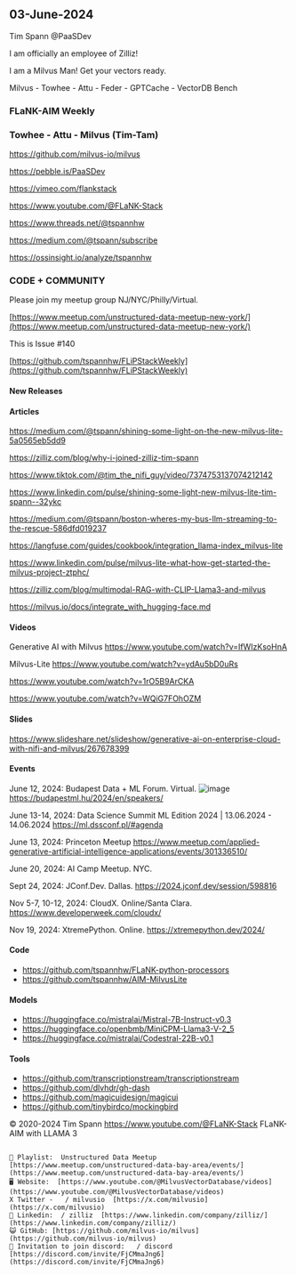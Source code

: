 ## 03-June-2024
Tim Spann @PaaSDev


I am officially an employee of Zilliz!

I am a Milvus Man!   Get your vectors ready.

Milvus - Towhee - Attu - Feder - GPTCache - VectorDB Bench

### FLaNK-AIM Weekly
### Towhee - Attu - Milvus (Tim-Tam)

https://github.com/milvus-io/milvus

https://pebble.is/PaaSDev

https://vimeo.com/flankstack

https://www.youtube.com/@FLaNK-Stack

https://www.threads.net/@tspannhw

https://medium.com/@tspann/subscribe

https://ossinsight.io/analyze/tspannhw


### CODE + COMMUNITY

Please join my meetup group NJ/NYC/Philly/Virtual. 

[https://www.meetup.com/unstructured-data-meetup-new-york/](https://www.meetup.com/unstructured-data-meetup-new-york/)


This is Issue #140

[https://github.com/tspannhw/FLiPStackWeekly](https://github.com/tspannhw/FLiPStackWeekly)


#### New Releases



#### Articles

https://medium.com/@tspann/shining-some-light-on-the-new-milvus-lite-5a0565eb5dd9

https://zilliz.com/blog/why-i-joined-zilliz-tim-spann

https://www.tiktok.com/@tim_the_nifi_guy/video/7374753137074212142

https://www.linkedin.com/pulse/shining-some-light-new-milvus-lite-tim-spann--32ykc

https://medium.com/@tspann/boston-wheres-my-bus-llm-streaming-to-the-rescue-586dfd019237

https://langfuse.com/guides/cookbook/integration_llama-index_milvus-lite

https://www.linkedin.com/pulse/milvus-lite-what-how-get-started-the-milvus-project-ztphc/

https://zilliz.com/blog/multimodal-RAG-with-CLIP-Llama3-and-milvus

https://milvus.io/docs/integrate_with_hugging-face.md


#### Videos

Generative AI with Milvus
https://www.youtube.com/watch?v=IfWIzKsoHnA

Milvus-Lite
https://www.youtube.com/watch?v=ydAu5bD0uRs

https://www.youtube.com/watch?v=1rO5B9ArCKA

https://www.youtube.com/watch?v=WQiG7FOhOZM


#### Slides

https://www.slideshare.net/slideshow/generative-ai-on-enterprise-cloud-with-nifi-and-milvus/267678399




#### Events


June 12, 2024: Budapest Data + ML Forum. Virtual.
![image](https://github.com/tspannhw/FLiPStackWeekly/assets/18673814/f7c24719-5ab8-4b4f-87c5-26802234e3f0)
https://budapestml.hu/2024/en/speakers/

June 13-14, 2024: Data Science Summit ML Edition 2024 | 13.06.2024 - 14.06.2024
https://ml.dssconf.pl/#agenda

June 13, 2024:  Princeton Meetup
https://www.meetup.com/applied-generative-artificial-intelligence-applications/events/301336510/

June 20, 2024:  AI Camp Meetup.   NYC.

Sept 24, 2024:  JConf.Dev. Dallas.
https://2024.jconf.dev/session/598816

Nov 5-7, 10-12, 2024:  CloudX.  Online/Santa Clara. https://www.developerweek.com/cloudx/

Nov 19, 2024: XtremePython. Online.
https://xtremepython.dev/2024/


#### Code

* https://github.com/tspannhw/FLaNK-python-processors
* https://github.com/tspannhw/AIM-MilvusLite

#### Models

* https://huggingface.co/mistralai/Mistral-7B-Instruct-v0.3
* https://huggingface.co/openbmb/MiniCPM-Llama3-V-2_5
* https://huggingface.co/mistralai/Codestral-22B-v0.1

#### Tools

* https://github.com/transcriptionstream/transcriptionstream
* https://github.com/dlvhdr/gh-dash
* https://github.com/magicuidesign/magicui
* https://github.com/tinybirdco/mockingbird


&copy; 2020-2024 Tim Spann  https://www.youtube.com/@FLaNK-Stack
FLaNK-AIM with LLAMA 3

~~~~~~~~~~~~~~~ CONNECT ~~~~~~~~~~~~~~~

🎥 Playlist:  Unstructured Data Meetup  [https://www.meetup.com/unstructured-data-bay-area/events/](https://www.meetup.com/unstructured-data-bay-area/events/)
🖥️ Website:  [https://www.youtube.com/@MilvusVectorDatabase/videos](https://www.youtube.com/@MilvusVectorDatabase/videos)
X Twitter -   / milvusio  [https://x.com/milvusio](https://x.com/milvusio)
🔗 Linkedin:  / zilliz  [https://www.linkedin.com/company/zilliz/](https://www.linkedin.com/company/zilliz/)
😺 GitHub: [https://github.com/milvus-io/milvus](https://github.com/milvus-io/milvus)
🦾 Invitation to join discord:   / discord  [https://discord.com/invite/FjCMmaJng6](https://discord.com/invite/FjCMmaJng6)
